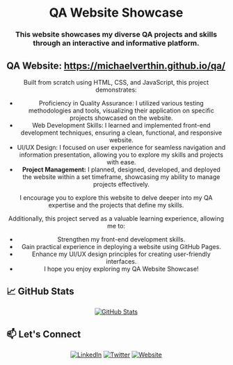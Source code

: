 <div align="center">

<h1 align="center">QA Website Showcase</h1>
<h3 align="center">This website showcases my diverse QA projects and skills through an interactive and informative platform.</h3>

</div>

## QA Website: https://michaelverthin.github.io/qa/

<div align="center">
  
Built from scratch using HTML, CSS, and JavaScript, this project demonstrates:

- Proficiency in Quality Assurance: I utilized various testing methodologies and tools, visualizing their application on specific projects showcased on the website.
- Web Development Skills: I learned and implemented front-end development techniques, ensuring a clean, functional, and responsive website.
- UI/UX Design: I focused on user experience for seamless navigation and information presentation, allowing you to explore my skills and projects with ease.
- <b>Project Management:</b> I planned, designed, developed, and deployed the website within a set timeframe, showcasing my ability to manage projects effectively.

I encourage you to explore this website to delve deeper into my QA expertise and the projects that define my skills.

Additionally, this project served as a valuable learning experience, allowing me to:

- Strengthen my front-end development skills.
- Gain practical experience in deploying a website using GitHub Pages.
- Enhance my UI/UX design principles for creating user-friendly interfaces.
- I hope you enjoy exploring my QA Website Showcase!

</div>

## 📈 GitHub Stats

<div align="center">
  
[![GitHub Stats](https://github-readme-stats.vercel.app/api?username=MichaelVerthin&count_private=true&show_icons=true&theme=calm_pink)](https://github.com/MichaelVerthin)

</div>

## 📫 Let's Connect

<div align="center">
  
[![LinkedIn](https://img.shields.io/badge/-LinkedIn-0077B5?style=for-the-badge&logo=LinkedIn&logoColor=white)](https://www.linkedin.com/in/michael-verthin/)
[![Twitter](https://img.shields.io/badge/-Twitter-1DA1F2?style=for-the-badge&logo=Twitter&logoColor=white)](https://twitter.com/MishaSpren)
[![Website](https://img.shields.io/badge/My%20Website-%23FF6E32?style=for-the-badge&logo=google-chrome&logoColor=white)](https://michaelverthin.github.io/qa)

</div>
